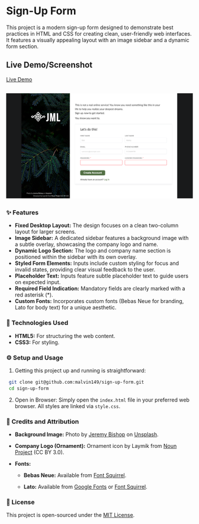 # Sign-Up Form

This project is a modern sign-up form designed to demonstrate best practices in HTML and CSS for creating clean, user-friendly web interfaces. It features a visually appealing layout with an image sidebar and a dynamic form section.


## Live Demo/Screenshot

[Live Demo](https://malvin149.github.io/sign-up-form/)

![Screenshot of the Sign-up Form](./assets/live-preview.png)
---

### ✨ Features

- __Fixed Desktop Layout:__ The design focuses on a clean two-column layout for larger screens.
- __Image Sidebar:__ A dedicated sidebar features a background image with a subtle overlay, showcasing the company logo and name.
- __Dynamic Logo Section:__ The logo and company name section is positioned within the sidebar with its own overlay.
- __Styled Form Elements:__ Inputs include custom styling for focus and invalid states, providing clear visual feedback to the user.
- __Placeholder Text:__ Inputs feature subtle placeholder text to guide users on expected input.
- __Required Field Indication:__ Mandatory fields are clearly marked with a red asterisk (*).
- __Custom Fonts:__ Incorporates custom fonts (Bebas Neue for branding, Lato for body text) for a unique aesthetic.

### 🚀 Technologies Used

- __HTML5:__ For structuring the web content.
- __CSS3:__ For styling.

### ⚙️ Setup and Usage

1. Getting this project up and running is straightforward:

```bash
 git clone git@github.com:malvin149/sign-up-form.git 
 cd sign-up-form
```

2. Open in Browser: Simply open the `index.html` file in your preferred web browser. All styles are linked via `style.css`.


### 🤝 Credits and Attribution

- __Background Image:__ 
Photo by [Jeremy Bishop](https://unsplash.com/@jeremybishop?utm_content=creditCopyText&utm_medium=referral&utm_source=unsplash) on [Unsplash](https://unsplash.com/photos/fern-plant-uAfZBP-GtiA?utm_content=creditCopyText&utm_medium=referral&utm_source=unsplash).

- __Company Logo (Ornament):__ Ornament icon by Laymik from [Noun Project](https://thenounproject.com/browse/icons/term/ornament/) (CC BY 3.0).
- __Fonts:__

    - __Bebas Neue:__ Available from [Font Squirrel](https://www.fontsquirrel.com/fonts/bebas-neue).
    
    - __Lato:__ Available from [Google Fonts](https://fonts.google.com/specimen/Lato) or [Font Squirrel](https://www.fontsquirrel.com/fonts/lato).
    

### 📝 License

This project is open-sourced under the [MIT License]().